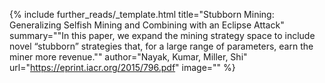 {%
  include further_reads/_template.html
  title="Stubborn Mining: Generalizing Selfish Mining and Combining with an Eclipse Attack"
  summary=""In this paper, we expand the mining strategy space to include novel “stubborn” strategies that, for a large range of parameters, earn the miner more revenue.""
  author="Nayak, Kumar, Miller, Shi"
  url="https://eprint.iacr.org/2015/796.pdf"
  image=""
%}
